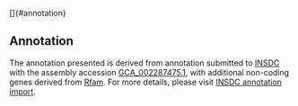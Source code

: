 []{#annotation}

Annotation
----------

The annotation presented is derived from annotation submitted to
[INSDC](http://www.insdc.org) with the assembly accession
[GCA\_002287475.1](http://www.ebi.ac.uk/ena/data/view/GCA_002287475.1),
with additional non-coding genes derived from
[Rfam](http://rfam.xfam.org/). For more details, please visit [INSDC
annotation
import](http://ensemblgenomes.org/info/data/insdc_annotation).
